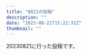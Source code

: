 ```yaml
---
title: "0821の投稿"
description: ""
date: "2023-08-21T15:22:31Z"
thumbnail: ""
---
```

20230821に行った投稿です。
<!--more-->
